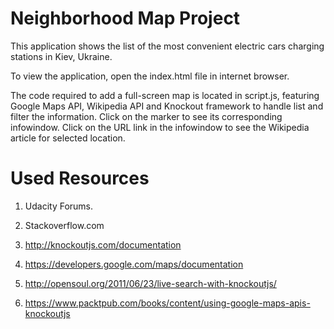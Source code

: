 # Neighborhood Map Project

This application shows the list of the most convenient electric cars charging stations in Kiev, Ukraine.

To view the application, open the index.html file in internet browser.

The code required to add a full-screen map is located in script.js, featuring Google Maps API, Wikipedia API and Knockout framework to handle list and filter the information. Click on the marker to see its corresponding infowindow. Click on the URL link in the infowindow to see the Wikipedia article for selected location.

# Used Resources

1. Udacity Forums.

2. Stackoverflow.com

3. http://knockoutjs.com/documentation

4. https://developers.google.com/maps/documentation

5. http://opensoul.org/2011/06/23/live-search-with-knockoutjs/

6. https://www.packtpub.com/books/content/using-google-maps-apis-knockoutjs
